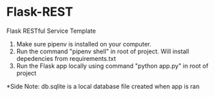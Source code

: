 # Flask-REST

Flask RESTful Service Template

1. Make sure pipenv is installed on your computer.
2. Run the command "pipenv shell" in root of project. Will install depedencies from requirements.txt
3. Run the Flask app locally using command "python app.py" in root of project

*Side Note: db.sqlite is a local database file created when app is ran
